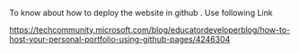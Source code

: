 To know about how to deploy the website in github . Use following Link


https://techcommunity.microsoft.com/blog/educatordeveloperblog/how-to-host-your-personal-portfolio-using-github-pages/4246304

































